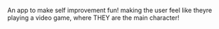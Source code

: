 An app to make self improvement fun! making the user feel like theyre playing a video game, where THEY are the main character!
